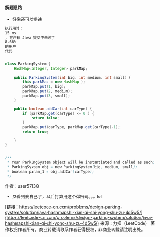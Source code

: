 #### 解题思路
 - 好像还可以提速

```txt
执行用时：
15 ms
, 在所有 Java 提交中击败了
8.66%
的用户
代码
```
```java

class ParkingSystem {
    HashMap<Integer, Integer> parkMap;

    public ParkingSystem(int big, int medium, int small) {
        this.parkMap = new HashMap();
        parkMap.put(1, big);
        parkMap.put(2, medium);
        parkMap.put(3, small);
    }

    public boolean addCar(int carType) {
        if (parkMap.get(carType) <= 0 ) {
            return false;
        }
        parkMap.put(carType, parkMap.get(carType)-1);
        return true;

    }
}


/**
 * Your ParkingSystem object will be instantiated and called as such:
 * ParkingSystem obj = new ParkingSystem(big, medium, small);
 * boolean param_1 = obj.addCar(carType);
 */
 ```

作者：user5713Q
- 又看到我自己了，以后打算用这个做密码。。。lol

[链接：https://leetcode-cn.com/problems/design-parking-system/solution/java-hashmapshi-xian-qi-shi-yong-shu-zu-4d5w5/](https://leetcode-cn.com/problems/design-parking-system/solution/java-hashmapshi-xian-qi-shi-yong-shu-zu-4d5w5/)
来源：力扣（LeetCode）
著作权归作者所有。商业转载请联系作者获得授权，非商业转载请注明出处。
